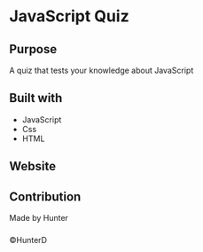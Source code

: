# JavaScript Quiz



## Purpose
A quiz that tests your knowledge about JavaScript

## Built with
* JavaScript
* Css
* HTML

## Website


## Contribution 
Made by Hunter

###

©️HunterD


